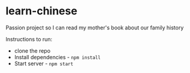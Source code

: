# learn-chinese

Passion project so I can read my mother's book about our family history

Instructions to run:
- clone the repo
- Install dependencies - `npm install`
- Start server - `npm start`
